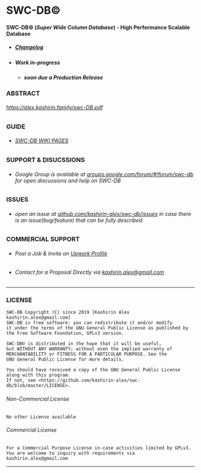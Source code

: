 # **SWC-DB©**
#### SWC-DB© (_Super Wide Column Database_) - High Performance Scalable Database


* ##### [Changelog](https://github.com/kashirin-alex/swc-db/blob/master/CHANGELOG.md)
* ##### Work in-progress
    * ##### soon due a Production Release 





### ABSTRACT
###### https://alex.kashirin.family/swc-DB.pdf





### GUIDE
* ###### [SWC-DB WIKI PAGES](https://github.com/kashirin-alex/swc-db/wiki)





### SUPPORT & DISUCSSIONS
* ###### Google Group is available at [groups.google.com/forum/#!forum/swc-db](https://groups.google.com/forum/#!forum/swc-db) for open discussions and help on SWC-DB





### ISSUES
* ###### open an issue at [github.com/kashirin-alex/swc-db/issues](https://github.com/kashirin-alex/swc-db/issues) in case there is an issue(bug/feature) that can be fully described.





### COMMERCIAL SUPPORT
* ###### Post a Job & Invite on [Upwork Profile](https://www.upwork.com/o/profiles/users/~016a24b743cc810aea/?s=1031626811434844160)
* ###### Contact for a Proposal Directly via kashirin.alex@gmail.com





***


### LICENSE

    SWC-DB Copyright (C) since 2019 [Kashirin Alex kashirin.alex@gmail.com]
    SWC-DB is free software: you can redistribute it and/or modify
    it under the terms of the GNU General Public License as published by
    the Free Software Foundation, GPLv3 version.

    SWC-DB© is distributed in the hope that it will be useful,
    but WITHOUT ANY WARRANTY; without even the implied warranty of
    MERCHANTABILITY or FITNESS FOR A PARTICULAR PURPOSE. See the
    GNU General Public License for more details.

    You should have received a copy of the GNU General Public License
    along with this program. 
    If not, see <https://github.com/kashirin-alex/swc-db/blob/master/LICENSE>.


###### Non-Commercial License

    No other License available

###### Commercial License

    For a Commercial Purpose License in-case activities limited by GPLv3.
    You are welcome to inquiry with requirements via kashirin.alex@gmail.com

***